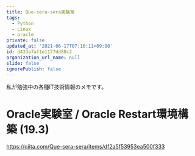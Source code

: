 ```yaml
---
title: Que-sera-sera実験室
tags:
  - Python
  - Linux
  - oracle
private: false
updated_at: '2021-06-17T07:10:11+09:00'
id: d433a7af1e1177dd88c2
organization_url_name: null
slide: false
ignorePublish: false
---
```

私が勉強中の各種IT技術情報のメモです。

# Oracle実験室 / Oracle Restart環境構築 (19.3)
https://qiita.com/Que-sera-sera/items/df2a5f53953ea500f333
